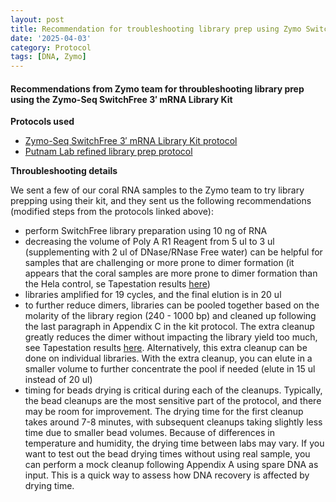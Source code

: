 ```yaml
---
layout: post
title: Recommendation for troubleshooting library prep using Zymo SwitchFree kit
date: '2025-04-03'
category: Protocol
tags: [DNA, Zymo]
---
```


#### Recommendations from Zymo team for throubleshooting library prep using the Zymo-Seq SwitchFree 3′ mRNA Library Kit 

**Protocols used**
- [Zymo-Seq SwitchFree 3′ mRNA Library Kit protocol](https://github.com/FScucchia-LabNotebooks/FScucchia_Putnam_Lab_Notebook/blob/master/protocols/_r3008_r3009__zymo_seq_switchfree_3_mrna_library_kit.pdf)
- [Putnam Lab refined library prep protocol](https://github.com/JillAshey/JillAshey_Putnam_Lab_Notebook/blob/master/_posts/2024-03-29-Zymo-SwitchFree.md)

**Throubleshooting details**

We sent a few of our coral RNA samples to the Zymo team to try library prepping using their kit, and they sent us the following recommendations (modified steps from the protocols linked above):

- perform SwitchFree library preparation using 10 ng of RNA
- decreasing the volume of Poly A R1 Reagent from 5 ul to 3 ul (supplementing with 2 ul of DNase/RNase Free water) can be helpful for samples that are challenging or more prone to dimer formation (it appears that the coral samples are more prone to dimer formation than the Hela control, se Tapestation results [here](https://github.com/FScucchia-LabNotebooks/FScucchia_Putnam_Lab_Notebook/blob/master/docs/2025-04-01_Federica_Mcap%20and%20Pacu%20coral_3'libraries%20with%20human%20Hela%20control.pdf))
- libraries amplified for 19 cycles, and the final elution is in 20 ul
- to further reduce dimers, libraries can be pooled together based on the molarity of the library region (240 - 1000 bp) and cleaned up following the last paragraph in Appendix C in the kit protocol. The extra cleanup greatly reduces the dimer without impacting the library yield too much, see Tapestation results [here](https://github.com/FScucchia-LabNotebooks/FScucchia_Putnam_Lab_Notebook/blob/master/docs/2025-04-01_Federica_Mcap%20and%20Pacu%20library%20pool_before%20and%20after%20extra%200.85x%20cleanup.pdf). Alternatively, this extra cleanup can be done on individual libraries. With the extra cleanup, you can elute in a smaller volume to further concentrate the pool if needed (elute in 15 ul instead of 20 ul)
- timing for beads drying is critical during each of the cleanups. Typically, the bead cleanups are the most sensitive part of the protocol, and there may be room for improvement. The drying time for the first cleanup takes around 7-8 minutes, with subsequent cleanups taking slightly less time due to smaller bead volumes. Because of differences in temperature and humidity, the drying time between labs may vary. If you want to test out the bead drying times without using real sample, you can perform a mock cleanup following Appendix A using spare DNA as input. This is a quick way to assess how DNA recovery is affected by drying time.